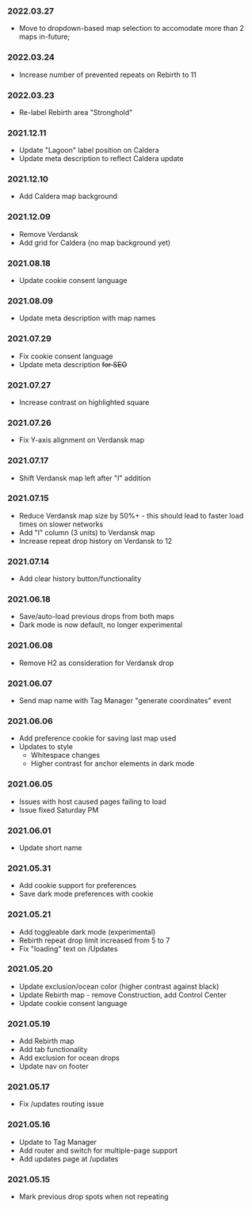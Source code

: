 ### 2022.03.27 ###

- Move to dropdown-based map selection to accomodate more than 2 maps in-future;

### 2022.03.24 ###

- Increase number of prevented repeats on Rebirth to 11

### 2022.03.23 ###

- Re-label Rebirth area "Stronghold"

### 2021.12.11 ###

- Update "Lagoon" label position on Caldera
- Update meta description to reflect Caldera update

### 2021.12.10 ###

- Add Caldera map background

### 2021.12.09 ###

- Remove Verdansk
- Add grid for Caldera (no map background yet)

### 2021.08.18 ###

- Update cookie consent language

### 2021.08.09 ###

- Update meta description with map names

### 2021.07.29 ###

- Fix cookie consent language
- Update meta description ~~for SEO~~

### 2021.07.27 ###

- Increase contrast on highlighted square

### 2021.07.26 ###

- Fix Y-axis alignment on Verdansk map

### 2021.07.17 ###

- Shift Verdansk map left after "I" addition

### 2021.07.15 ###

- Reduce Verdansk map size by 50%+ - this should lead to faster load times on slower networks
- Add "I" column (3 units) to Verdansk map
- Increase repeat drop history on Verdansk to 12 

### 2021.07.14 ###

- Add clear history button/functionality

### 2021.06.18 ###

- Save/auto-load previous drops from both maps
- Dark mode is now default, no longer experimental

### 2021.06.08 ###

- Remove H2 as consideration for Verdansk drop

### 2021.06.07 ###

- Send map name with Tag Manager "generate coordinates" event

### 2021.06.06 ###

- Add preference cookie for saving last map used
- Updates to style
  - Whitespace changes
  - Higher contrast for anchor elements in dark mode

### 2021.06.05 ###

- Issues with host caused pages failing to load
- Issue fixed Saturday PM

### 2021.06.01 ###

- Update short name

### 2021.05.31 ###

- Add cookie support for preferences
- Save dark mode preferences with cookie

### 2021.05.21 ###

- Add toggleable dark mode (experimental)
- Rebirth repeat drop limit increased from 5 to 7
- Fix "loading" text on /Updates

### 2021.05.20 ###

- Update exclusion/ocean color (higher contrast against black)
- Update Rebirth map - remove Construction, add Control Center
- Update cookie consent language

### 2021.05.19 ###

- Add Rebirth map
- Add tab functionality
- Add exclusion for ocean drops
- Update nav on footer

### 2021.05.17 ###

- Fix /updates routing issue

### 2021.05.16 ###

- Update to Tag Manager
- Add router and switch for multiple-page support
- Add updates page at /updates

### 2021.05.15 ###

- Mark previous drop spots when not repeating
